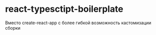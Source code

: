 # react-typesctipt-boilerplate
Вместо create-react-app с более гибкой возможность кастомизации сборки
